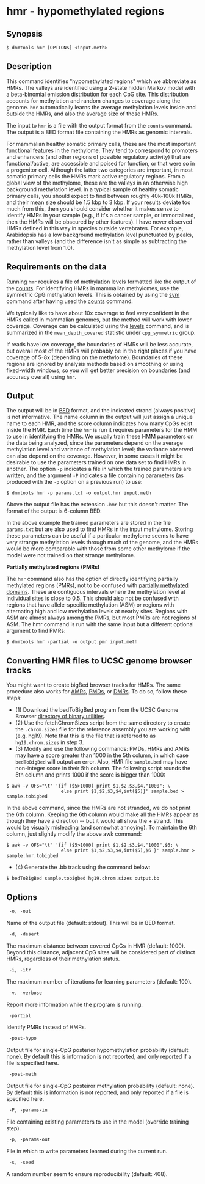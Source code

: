 # hmr - hypomethylated regions

## Synopsis
```console
$ dnmtools hmr [OPTIONS] <input.meth>
```

## Description
This command identifies "hypomethylated regions" which we abbreviate
as HMRs. The valleys are identified using a 2-state hidden Markov
model with a beta-binomial emission distribution for each CpG
site. This distribution accounts for methylation and random changes to
coverage along the genome. `hmr` automatically learns the average
methylation levels inside and outside the HMRs, and also the average
size of those HMRs.

The input to `hmr` is a file with the output format from the `counts`
command. The output is a BED format file containing the HMRs as
genomic intervals.

For mammalian healthy somatic primary cells, these are the most
important functional features in the methylome. They tend to
correspond to promoters and enhancers (and other regions of possible
regulatory activity) that are functional/active, are accessible and
poised for function, or that were so in a progenitor cell. Although
the latter two categories are important, in most somatic primary cells
the HMRs mark active regulatory regions. From a global view of the
methylome, these are the valleys in an otherwise high background
methylation level. In a typical sample of healthy somatic primary
cells, you should expect to find between roughly 40k-100k HMRs, and
their mean size should be 1.5 kbp to 3 kbp. If your results deviate
too much from this, then you should consider whether it makes sense to
identify HMRs in your sample (e.g., if it's a cancer sample, or
immortalized, then the HMRs will be obscured by other features). I
have never observed HMRs defined in this way in species outside
vertebrates. For example, Arabidopsis has a low background methylation
level punctuated by peaks, rather than valleys (and the difference
isn't as simple as subtracting the methylation level from 1.0).

## Requirements on the data

Running `hmr` requires a file of methylation levels formatted like the
output of the [counts](../counts). For identifying HMRs in mammalian
methylomes, use the symmetric CpG methylation levels. This is obtained
by using the [sym](../sym) command after having used the
[counts](../counts) command.

We typically like to have about 10x coverage to feel very confident in
the HMRs called in mammalian genomes, but the method will work with
lower coverage. Coverage can be calculated using the
[levels](../levels) command, and is summarized in the
`mean_depth_covered` statistic under `cpg_symmetric` group.

If reads have low coverage, the boundaries of HMRs will be less
accurate, but overall most of the HMRs will probably be in the right
places if you have coverage of 5-8x (depending on the methylome).
Boundaries of these regions are ignored by analysis methods based on
smoothing or using fixed-width windows, so you will get better
precision on boundaries (and accuracy overall) using `hmr`.

## Output

The output will be in
[BED](https://en.wikipedia.org/wiki/BED_(file_format)) format, and the
indicated strand (always positive) is not informative. The name column
in the output will just assign a unique name to each HMR, and the
score column indicates how many CpGs exist inside the HMR. Each time
the `hmr` is run it requires parameters for the HMM to use in
identifying the HMRs. We usually train these HMM parameters on the
data being analyzed, since the parameters depend on the average
methylation level and variance of methylation level; the variance
observed can also depend on the coverage. However, in some cases it
might be desirable to use the parameters trained on one data set to
find HMRs in another. The option `-p` indicates a file in which the
trained parameters are written, and the argument `-P` indicates a file
containing parameters (as produced with the `-p` option on a previous
run) to use:
```console
$ dnmtools hmr -p params.txt -o output.hmr input.meth
```
Above the output file has the extension `.hmr` but this doesn't
matter. The format of the output is 6-column BED.

In the above example the trained parameters are stored in the file
`params.txt` but are also used to find HMRs in the input
methylome. Storing these parameters can be useful if a particular
methylome seems to have very strange methylation levels through much
of the genome, and the HMRs would be more comparable with those from
some other methylome if the model were not trained on that strange
methylome.

**Partially methylated regions (PMRs)**

The `hmr` command also has the option of directly identifying partially
methylated regions (PMRs), not to be confused with [partially
methylated domains](../pmd).  These are contiguous intervals
where the methylation level at individual sites is close to 0.5.  This
should also not be confused with regions that have allele-specific
methylation (ASM) or regions with alternating high and low methylation
levels at nearby sites.  Regions with ASM are almost always among the
PMRs, but most PMRs are not regions of ASM. The hmr command is run
with the same input but a different optional argument to find PMRs:
```console
$ dnmtools hmr -partial -o output.pmr input.meth
```

## Converting HMR files to UCSC genome browser tracks

You might want to create bigBed browser tracks for HMRs.  The same
procedure also works for [AMRs](../amrfinder), [PMDs](../pmd), or
[DMRs](../dmr). To do so, follow these steps:

* (1) Download the bedToBigBed program from the UCSC Genome Browser
  [directory of binary utilities](http://hgdownload.cse.ucsc.edu/admin/exe/).
* (2) Use the fetchChromSizes script from the same directory to create
  the `.chrom.sizes` file for the reference assembly you are working
  with (e.g. hg19). Note that this is the file that is referred to as
  `hg19.chrom.sizes` in step 3.
* (3) Modify and use the following commands: PMDs, HMRs and AMRs may
  have a score greater than 1000 in the 5th column, in which case
  `bedToBigBed` will output an error. Also, HMR file `sample.bed` may
  have non-integer score in their 5th column.  The following script
  rounds the 5th column and prints 1000 if the score is bigger than
  1000:
```console
$ awk -v OFS="\t" '{if ($5>1000) print $1,$2,$3,$4,"1000"; \
                    else print $1,$2,$3,$4,int($5)}' sample.bed > sample.tobigbed
```
In the above command, since the HMRs are not stranded, we do not print
the 6th column. Keeping the 6th column would make all the HMRs appear
as though they have a direction -- but it would all show the +
strand. This would be visually misleading (and somewhat annoying). To
maintain the 6th column, just slightly modify the above awk command:
```console
$ awk -v OFS="\t" '{if ($5>1000) print $1,$2,$3,$4,"1000",$6; \
                    else print $1,$2,$3,$4,int($5),$6 }' sample.hmr > sample.hmr.tobigbed
```
 * (4) Generate the .bb track using the command below:
```console
$ bedToBigBed sample.tobigbed hg19.chrom.sizes output.bb
```

## Options

```txt
 -o, -out
```
Name of the output file (default: stdout). This will be in BED format.

```txt
 -d, -desert
```
The maximum distance between covered CpGs in HMR (default:
1000). Beyond this distance, adjacent CpG sites will be considered
part of distinct HMRs, regardless of their methylation status.

```txt
 -i, -itr
```
The maximum number of iterations for learning parameters (default:
100).

```txt
 -v, -verbose
```
Report more information while the program is running.

```txt
 -partial
```
Identify PMRs instead of HMRs.

```txt
 -post-hypo
```
Output file for single-CpG posterior hypomethylation probability
(default: none). By default this is information is not reported, and
only reported if a file is specified here.

```txt
 -post-meth
```
Output file for single-CpG posteiror methylation probability (default:
none). By default this is information is not reported, and only
reported if a file is specified here.

```txt
 -P, -params-in
```
File containing existing parameters to use in the model (override
training step).

```txt
 -p, -params-out
```
File in which to write parameters learned during the current run.

```txt
 -s, -seed
```
A random number seem to ensure reproducibility (default: 408).
